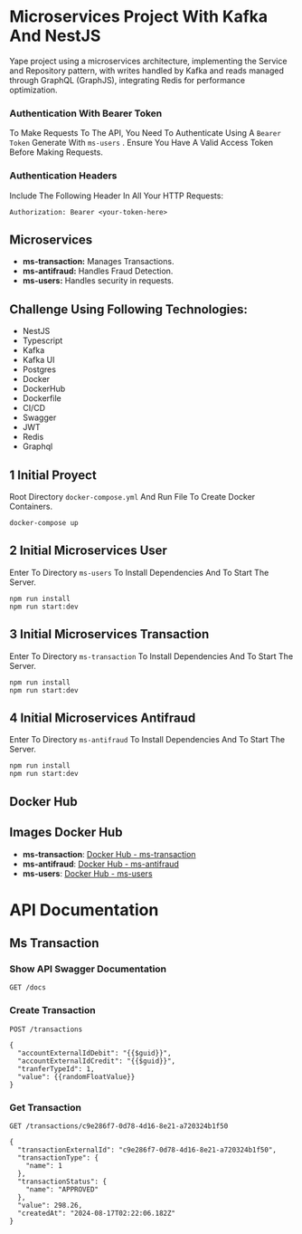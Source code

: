 # Microservices Project With Kafka And NestJS

Yape project using a microservices architecture, implementing the Service and Repository pattern, with writes handled by Kafka and reads managed through GraphQL (GraphJS), integrating Redis for performance optimization.

### Authentication With Bearer Token

To Make Requests To The API, You Need To Authenticate Using A `Bearer Token` Generate With  `ms-users` . Ensure You Have A Valid Access Token Before Making Requests.

### Authentication Headers

Include The Following Header In All Your HTTP Requests:

```plaintext
Authorization: Bearer <your-token-here>
```

## Microservices

- **ms-transaction:** Manages Transactions.
- **ms-antifraud:** Handles Fraud Detection.
- **ms-users:** Handles security in requests.

## Challenge Using Following Technologies:

- NestJS
- Typescript
- Kafka
- Kafka UI
- Postgres
- Docker
- DockerHub
- Dockerfile
- CI/CD
- Swagger
- JWT
- Redis
- Graphql


## 1 Initial Proyect

Root Directory `docker-compose.yml` And Run File To Create Docker Containers.

```
docker-compose up
```

## 2 Initial Microservices User

Enter To Directory `ms-users` To Install Dependencies And To Start The Server.

```
npm run install
npm run start:dev
```

## 3 Initial Microservices Transaction

Enter To Directory `ms-transaction` To Install Dependencies And To Start The Server.

```
npm run install
npm run start:dev
```

## 4 Initial Microservices Antifraud

Enter To Directory `ms-antifraud` To Install Dependencies And To Start The Server.

```
npm run install
npm run start:dev
```

## Docker Hub

## Images Docker Hub

- **ms-transaction**: [Docker Hub - ms-transaction](https://hub.docker.com/r/rafamandevops/ms-transaction)
- **ms-antifraud**: [Docker Hub - ms-antifraud](https://hub.docker.com/r/rafamandevops/ms-antifraud)
- **ms-users**: [Docker Hub - ms-users](https://hub.docker.com/r/rafamandevops/ms-users)


# API Documentation
## Ms Transaction

### Show API Swagger Documentation

```
GET /docs
```

### Create Transaction
```
POST /transactions
```
```
{
  "accountExternalIdDebit": "{{$guid}}",
  "accountExternalIdCredit": "{{$guid}}",
  "tranferTypeId": 1,
  "value": {{randomFloatValue}}
}
```


### Get Transaction
```
GET /transactions/c9e286f7-0d78-4d16-8e21-a720324b1f50
```
```
{
  "transactionExternalId": "c9e286f7-0d78-4d16-8e21-a720324b1f50",
  "transactionType": {
    "name": 1
  },
  "transactionStatus": {
    "name": "APPROVED"
  },
  "value": 298.26,
  "createdAt": "2024-08-17T02:22:06.182Z"
}
```
